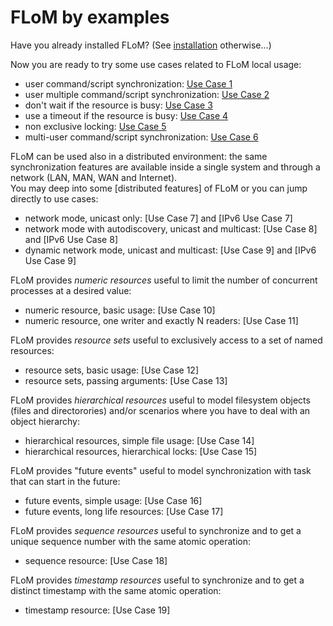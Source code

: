 FLoM by examples
===

Have you already installed FLoM? (See [installation](../Installation.md) otherwise...)

Now you are ready to try some use cases related to FLoM local usage:

* user command/script synchronization: [Use Case 1](Use_Case_1.md)
* user multiple command/script synchronization: [Use Case 2](Use_Case_2.md)
* don't wait if the resource is busy: [Use Case 3](Use_Case_3.md)
* use a timeout if the resource is busy: [Use Case 4](Use_Case_4.md)
* non exclusive locking: [Use Case 5](Use_Case_5.md)
* multi-user command/script synchronization: [Use Case 6](Use_Case_6.md)

FLoM can be used also in a distributed environment: the same synchronization features are available inside a single system and through a network (LAN, MAN, WAN and Internet).  
You may deep into some [distributed features] of FLoM or you can jump directly to use cases:

* network mode, unicast only: [Use Case 7] and [IPv6 Use Case 7]
* network mode with autodiscovery, unicast and multicast: [Use Case 8] and [IPv6 Use Case 8]
* dynamic network mode, unicast and multicast: [Use Case 9] and [IPv6 Use Case 9]

FLoM provides *numeric resources* useful to limit the number of concurrent processes at a desired value:

* numeric resource, basic usage: [Use Case 10]
* numeric resource, one writer and exactly N readers: [Use Case 11]

FLoM provides *resource sets* useful to exclusively access to a set of named resources:

* resource sets, basic usage: [Use Case 12]
* resource sets, passing arguments: [Use Case 13]

FLoM provides *hierarchical resources* useful to model filesystem objects (files and directorories) and/or scenarios where you have to deal with an object hierarchy:

* hierarchical resources, simple file usage: [Use Case 14]
* hierarchical resources, hierarchical locks: [Use Case 15]

FLoM provides "future events" useful to model synchronization with task that can start in the future:

* future events, simple usage: [Use Case 16]
* future events, long life resources: [Use Case 17]

FLoM provides *sequence resources* useful to synchronize and to get a unique sequence number with the same atomic operation:

* sequence resource: [Use Case 18]

FLoM provides *timestamp resources* useful to synchronize and to get a distinct timestamp with the same atomic operation:

* timestamp resource: [Use Case 19]


